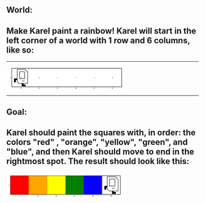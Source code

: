 ## World:
## Make Karel paint a rainbow! Karel will start in the left corner of a world with 1 row and 6 columns, like so:

--------------------------------
<img src="/Images/rainbow_world.png"/>

------------------------------------

## Goal:
## Karel should paint the squares with, in order: the colors "red" , "orange", "yellow", "green", and "blue", and then Karel should move to end in the rightmost spot. The result should look like this:

<img src="/Images/rainbow_goal.png"/>


